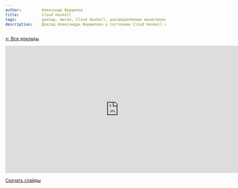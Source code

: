 ```yaml
---
author:         Александр Вершилов
title:          Cloud Haskell
tags:           доклад, митап, Cloud Haskell, распределённые вычисления
description:    Доклад Александра Вершилова о состоянии Cloud Haskell на RuHaskell.Meetup 2015 Summer.
---
```


[&larr; Все доклады](/posts/events/2015/07/01/meet-up-summer-2015-videos.html)

<nobr><iframe
width="712" height="400"
src="https://www.youtube.com/embed/K4gDf1jCJEM"
frameborder="0" allowfullscreen></iframe><iframe
src="https://www.slideshare.net/slideshow/embed_code/key/Bz7SxgpeSCECNd"
width="476" height="400"
frameborder="0" marginwidth="0" marginheight="0" scrolling="no"></iframe></nobr>

[Скачать слайды](/files/meetup-2015-summer/5_cloud.pdf)

